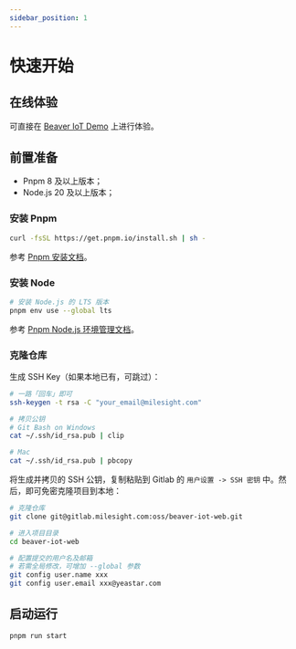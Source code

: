 ```yaml
---
sidebar_position: 1
---
```


# 快速开始

## 在线体验

可直接在 [Beaver IoT Demo](https://demo.beaver-iot.com/) 上进行体验。

## 前置准备

- Pnpm 8 及以上版本；
- Node.js 20 及以上版本；

### 安装 Pnpm

```bash
curl -fsSL https://get.pnpm.io/install.sh | sh -
```

参考 [Pnpm 安装文档](https://pnpm.io/installation)。

### 安装 Node

```bash
# 安装 Node.js 的 LTS 版本
pnpm env use --global lts
```

参考 [Pnpm Node.js 环境管理文档](https://pnpm.io/cli/env)。

### 克隆仓库

生成 SSH Key（如果本地已有，可跳过）：

```bash
# 一路「回车」即可
ssh-keygen -t rsa -C "your_email@milesight.com"

# 拷贝公钥
# Git Bash on Windows
cat ~/.ssh/id_rsa.pub | clip

# Mac
cat ~/.ssh/id_rsa.pub | pbcopy
```

将生成并拷贝的 SSH 公钥，复制粘贴到 Gitlab 的 `用户设置 -> SSH 密钥` 中。然后，即可免密克隆项目到本地：

```bash
# 克隆仓库
git clone git@gitlab.milesight.com:oss/beaver-iot-web.git

# 进入项目目录
cd beaver-iot-web

# 配置提交的用户名及邮箱
# 若需全局修改，可增加 --global 参数
git config user.name xxx
git config user.email xxx@yeastar.com
```

## 启动运行

```bash
pnpm run start
```
